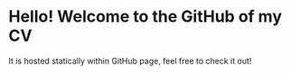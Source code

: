# Hello! Welcome to the GitHub of my CV
It is hosted statically within GitHub page, feel free to check it out!
